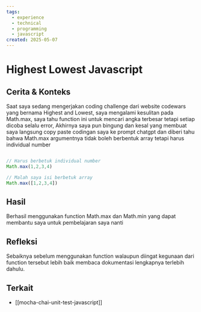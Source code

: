```yaml
---
tags:
  - experience
  - technical
  - programming
  - javascript
created: 2025-05-07
---
```


# Highest Lowest Javascript

## Cerita & Konteks
Saat saya sedang mengerjakan coding challenge dari website codewars yang bernama Highest and Lowest, saya mengalami kesulitan pada Math.max, saya tahu function ini untuk mencari angka terbesar tetapi setiap dicoba selalu error, Akhirnya saya pun bingung dan kesal yang membuat saya langsung copy paste codingan saya ke prompt chatgpt dan diberi tahu bahwa Math.max argumentnya tidak boleh berbentuk array tetapi harus individual number

```javascript

// Harus berbetuk individual number
Math.max(1,2,3,4) 

// Malah saya isi berbetuk array 
Math.max([1,2,3,4])

```

## Hasil
Berhasil menggunakan function Math.max dan Math.min yang dapat membantu saya untuk pembelajaran saya nanti

## Refleksi
Sebaiknya sebelum menggunakan function walaupun diingat kegunaan dari function tersebut lebih baik membaca dokumentasi lengkapnya terlebih dahulu.

## Terkait
- [[mocha-chai-unit-test-javascript]]